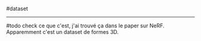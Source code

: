 #dataset 
___ 
#todo check ce que c'est, j'ai trouvé ça dans le paper sur NeRF. Apparemment c'est un dataset de formes 3D. 
